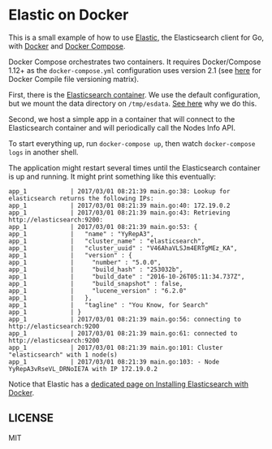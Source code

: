 # Elastic on Docker

This is a small example of how to use [Elastic](https://github.com/olivere/elastic),
the Elasticsearch client for Go, with [Docker](https://docs.docker.com/) and
[Docker Compose](https://docs.docker.com/compose/).

Docker Compose orchestrates two containers. It requires Docker/Compose 1.12+
as the `docker-compose.yml` configuration uses version 2.1
(see [here](https://docs.docker.com/compose/compose-file/compose-versioning/) for Docker Compile file versioning matrix).

First, there is the
[Elasticsearch container](https://hub.docker.com/_/elasticsearch/). We use
the default configuration, but we mount the data directory on `/tmp/esdata`.
[See here](https://github.com/docker-library/elasticsearch/issues/74)
why we do this.

Second, we host a simple app in a container that will connect to the
Elasticsearch container and will periodically call the Nodes Info API.

To start everything up, run `docker-compose up`, then watch `docker-compose logs`
in another shell.

The application might restart several times until the Elasticsearch container
is up and running. It might print something like this eventually:

```
app_1            | 2017/03/01 08:21:39 main.go:38: Lookup for elasticsearch returns the following IPs:
app_1            | 2017/03/01 08:21:39 main.go:40: 172.19.0.2
app_1            | 2017/03/01 08:21:39 main.go:43: Retrieving http://elasticsearch:9200:
app_1            | 2017/03/01 08:21:39 main.go:53: {
app_1            |   "name" : "YyRepA3",
app_1            |   "cluster_name" : "elasticsearch",
app_1            |   "cluster_uuid" : "V46AhaVLSJm4ERTgMEz_KA",
app_1            |   "version" : {
app_1            |     "number" : "5.0.0",
app_1            |     "build_hash" : "253032b",
app_1            |     "build_date" : "2016-10-26T05:11:34.737Z",
app_1            |     "build_snapshot" : false,
app_1            |     "lucene_version" : "6.2.0"
app_1            |   },
app_1            |   "tagline" : "You Know, for Search"
app_1            | }
app_1            | 2017/03/01 08:21:39 main.go:56: connecting to http://elasticsearch:9200
app_1            | 2017/03/01 08:21:39 main.go:61: connected to http://elasticsearch:9200
app_1            | 2017/03/01 08:21:39 main.go:101: Cluster "elasticsearch" with 1 node(s)
app_1            | 2017/03/01 08:21:39 main.go:103: - Node YyRepA3vRseVL_DRNoIE7A with IP 172.19.0.2
```

Notice that Elastic has a [dedicated page on Installing Elasticsearch with Docker](https://www.elastic.co/guide/en/elasticsearch/reference/current/docker.html).

## LICENSE

MIT

